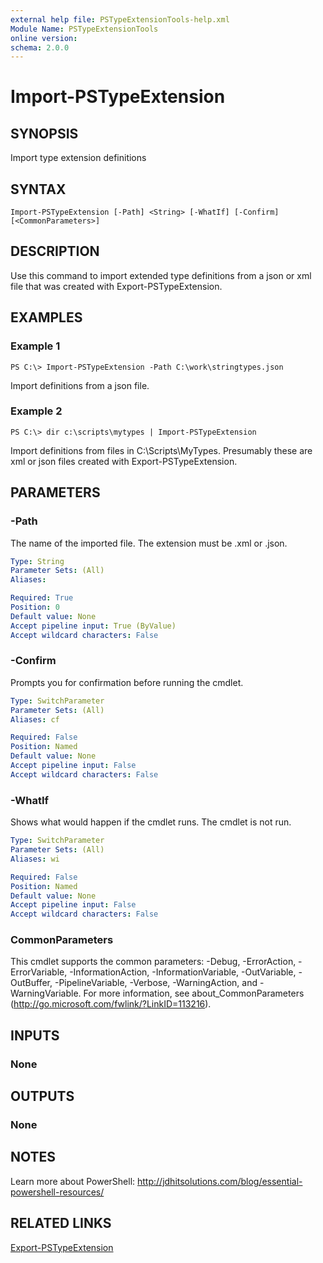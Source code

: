 ```yaml
---
external help file: PSTypeExtensionTools-help.xml
Module Name: PSTypeExtensionTools
online version: 
schema: 2.0.0
---
```


# Import-PSTypeExtension

## SYNOPSIS
Import type extension definitions

## SYNTAX

```
Import-PSTypeExtension [-Path] <String> [-WhatIf] [-Confirm] [<CommonParameters>]
```

## DESCRIPTION
Use this command to import extended type definitions from a json or xml file that was created with Export-PSTypeExtension.

## EXAMPLES

### Example 1
```
PS C:\> Import-PSTypeExtension -Path C:\work\stringtypes.json
```

Import definitions from a json file.

### Example 2
```
PS C:\> dir c:\scripts\mytypes | Import-PSTypeExtension
```

Import definitions from files in C:\Scripts\MyTypes. Presumably these are xml or json files created with Export-PSTypeExtension.

## PARAMETERS

### -Path
The name of the imported file. The extension must be .xml or .json.

```yaml
Type: String
Parameter Sets: (All)
Aliases: 

Required: True
Position: 0
Default value: None
Accept pipeline input: True (ByValue)
Accept wildcard characters: False
```

### -Confirm
Prompts you for confirmation before running the cmdlet.

```yaml
Type: SwitchParameter
Parameter Sets: (All)
Aliases: cf

Required: False
Position: Named
Default value: None
Accept pipeline input: False
Accept wildcard characters: False
```

### -WhatIf
Shows what would happen if the cmdlet runs. The cmdlet is not run.

```yaml
Type: SwitchParameter
Parameter Sets: (All)
Aliases: wi

Required: False
Position: Named
Default value: None
Accept pipeline input: False
Accept wildcard characters: False
```

### CommonParameters
This cmdlet supports the common parameters: -Debug, -ErrorAction, -ErrorVariable, -InformationAction, -InformationVariable, -OutVariable, -OutBuffer, -PipelineVariable, -Verbose, -WarningAction, and -WarningVariable. For more information, see about_CommonParameters (http://go.microsoft.com/fwlink/?LinkID=113216).

## INPUTS

### None

## OUTPUTS

### None

## NOTES
Learn more about PowerShell: http://jdhitsolutions.com/blog/essential-powershell-resources/

## RELATED LINKS

[Export-PSTypeExtension]()
